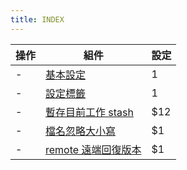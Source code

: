 ```yaml
---
title: INDEX
---
```


| 操作 | 組件                              | 設定 |
| ---- | --------------------------------- | ---- |
| -    | [基本設定](./setting.md)          | 1    |
| -    | [設定標籤](./tag.md)              | 1    |
| -    | [暫存目前工作 stash](./stash.md)  | \$12 |
| -    | [檔名忽略大小寫](./ignorecase.md) | \$1  |
| -    | [remote 遠端回復版本](./reset.md) | \$1  |
